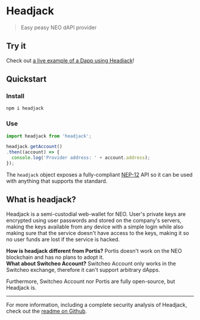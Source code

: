 # Headjack
> Easy peasy NEO dAPI provider

## Try it

Check out [a live example of a Dapp using Headjack](https://headjack.to/example/)!

## Quickstart

### Install
```bash
npm i headjack
```

### Use
```js
import headjack from 'headjack';

headjack.getAccount()
.then((account) => {
  console.log('Provider address: ' + account.address);
});
```

The `headjack` object exposes a fully-compliant [NEP-12](https://github.com/nickfujita/proposals/blob/dapp-api/nep-12.mediawiki) API so it can be used with anything that supports the standard.

## What is headjack?
Headjack is a semi-custodial web-wallet for NEO. User's private keys are encrypted using user passwords and stored on the company's servers, making the keys available from any device with a simple login while also making sure that the service doesn't have access to the keys, making it so no user funds are lost if the service is hacked.

**How is headjack different from Portis?** Portis doesn't work on the NEO blockchain and has no plans to adopt it.  
**What about Switcheo Account?** Switcheo Account only works in the Switcheo exchange, therefore it can't support arbitrary dApps.

Furthermore, Switcheo Account nor Portis are fully open-source, but Headjack is.

---

For more information, including a complete security analysis of Headjack, check out the [readme on Github](https://github.com/safudex/headjack/blob/master/README.md).
